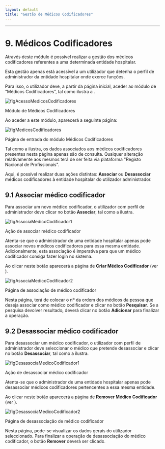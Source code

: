 ```yaml
---
layout: default
title: "Gestão de Médicos Codificadores"
---
```



---

# 9. Médicos Codificadores
<div id="medicos-codificadores"></div>

Através deste módulo é possível realizar a gestão dos médicos codificadores referentes a uma determinada entidade hospitalar.

Esta gestão apenas está acessível a um utilizador que detenha o perfil de administrador da entidade hospitalar onde exerce funções.

Para isso, o utilizador deve, a partir da página inicial, aceder ao módulo de “Médicos Codificadores”, tal como ilustra a [](#figAcessoMedicosCodificadores).

![figAcessoMedicosCodificadores](img/pages/9_1.jpg)

<p class="caption" id="figAcessoMedicosCodificadores">Módulo de Médicos Codificadores</p>

Ao aceder a este módulo, aparecerá a seguinte página:

![figMedicosCodificadores](img/pages/9_2.jpg)

<p class="caption" id="figMedicosCodificadores">Página de entrada do módulo Médicos Codificadores</p>

Tal como a [](#figMedicosCodificadores) ilustra, os dados associados aos médicos codificadores presentes nesta página apenas são de consulta.
Qualquer alteração relativamente aos mesmos terá de ser feita via plataforma "Registo Nacional de Profissionais".

Aqui, é possível realizar duas ações distintas: **Associar** ou **Desassociar** médicos codificadores à entidade hospitalar do utilizador administrador.


## 9.1 Associar médico codificador
<div id="medicos-codificadores-associar"></div>

Para associar um novo médico codificador, o utilizador com perfil de administrador deve clicar no botão **Associar**, tal como a [](#figAssociaMedicoCodificador1) ilustra.

![figAssociaMedicoCodificador1](img/pages/9_1_1.jpg)

<p class="caption" id="figAssociaMedicoCodificador1">Ação de associar médico codificador</p>

Atenta-se que o administrador de uma entidade hospitalar apenas pode associar novos médicos codificadores para essa mesma entidade. 
Adicionalmente, esta associação é imperativa para que um médico codificador consiga fazer login no sistema.

Ao clicar neste botão aparecerá a página de **Criar Médico Codificador** (ver [](#figAssociaMedicoCodificador2)).

![figAssociaMedicoCodificador2](img/pages/9_1_2.jpg)

<p class="caption" id="figAssociaMedicoCodificador2">Página de associação de médico codificador</p>

Nesta página, terá de colocar o nº da ordem dos médicos da pessoa que deseja associar como médico codificador e clicar no botão **Pesquisar**.
Se a pesquisa devolver resultado, deverá clicar no botão **Adicionar** para finalizar a operação.

## 9.2 Desassociar médico codificador
<div id="medicos-codificadores-desassociar"></div>

Para desassociar um médico codificador, o utilizador com perfil de administrador deve seleccionar o médico que pretende desassociar e clicar no botão **Desassociar**, tal como a [](#figDesassociaMedicoCodificador1) ilustra.

![figDesassociaMedicoCodificador1](img/pages/9_2_1.jpg)

<p class="caption" id="figDesassociaMedicoCodificador1">Ação de desassociar médico codificador</p>

Atenta-se que o administrador de uma entidade hospitalar apenas pode desassociar médicos codificadores pertencentes a essa mesma entidade. 

Ao clicar neste botão aparecerá a página de **Remover Médico Codificador** (ver [](#figDesassociaMedicoCodificador2)).

![figDesassociaMedicoCodificador2](img/pages/9_2_2.jpg)

<p class="caption" id="figDesassociaMedicoCodificador2">Página de desassociação de médico codificador</p>

Nesta página, pode-se visualizar os dados gerais do utilizador seleccionado.
Para finalizar a operação de desassociação do médico codificador, o botão **Remover** deverá ser clicado.